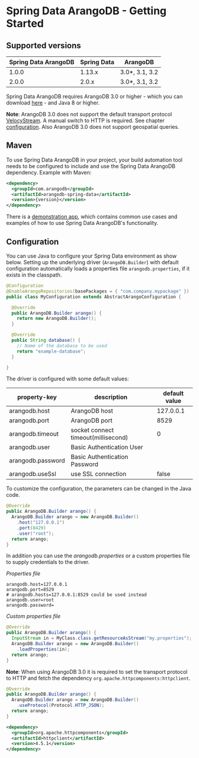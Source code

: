 <!-- don't edit here, its from https://@github.com/arangodb/spring-data.git / docs/Drivers/ -->
# Spring Data ArangoDB - Getting Started

## Supported versions

| Spring Data ArangoDB | Spring Data | ArangoDB       |
|----------------------|-------------|----------------|
| 1.0.0                | 1.13.x      | 3.0*, 3.1, 3.2 |
| 2.0.0                | 2.0.x       | 3.0*, 3.1, 3.2 |

Spring Data ArangoDB requires ArangoDB 3.0 or higher - which you can download [here](https://www.arangodb.com/download/) - and Java 8 or higher.

**Note**: ArangoDB 3.0 does not support the default transport protocol [VelocyStream](https://github.com/arangodb/velocystream). A manual switch to HTTP is required. See chapter [configuration](#configuration). Also ArangoDB 3.0 does not support geospatial queries.

## Maven

To use Spring Data ArangoDB in your project, your build automation tool needs to be configured to include and use the Spring Data ArangoDB dependency. Example with Maven:

``` xml
<dependency>
  <groupId>com.arangodb</groupId>
  <artifactId>arangodb-spring-data</artifactId>
  <version>{version}</version>
</dependency>
```

There is a [demonstration app](https://github.com/arangodb/spring-data-demo), which contains common use cases and examples of how to use Spring Data ArangoDB's functionality.

## Configuration

You can use Java to configure your Spring Data environment as show below. Setting up the underlying driver (`ArangoDB.Builder`) with default configuration automatically loads a properties file `arangodb.properties`, if it exists in the classpath.

``` java
@Configuration
@EnableArangoRepositories(basePackages = { "com.company.mypackage" })
public class MyConfiguration extends AbstractArangoConfiguration {

  @Override
  public ArangoDB.Builder arango() {
    return new ArangoDB.Builder();
  }

  @Override
  public String database() {
    // Name of the database to be used
    return "example-database";
  }

}
```

The driver is configured with some default values:

property-key | description | default value
-------------|-------------|--------------
arangodb.host | ArangoDB host | 127.0.0.1
arangodb.port | ArangoDB port | 8529
arangodb.timeout | socket connect timeout(millisecond) | 0
arangodb.user | Basic Authentication User |
arangodb.password | Basic Authentication Password |
arangodb.useSsl | use SSL connection | false

To customize the configuration, the parameters can be changed in the Java code.

``` java
@Override
public ArangoDB.Builder arango() {
  ArangoDB.Builder arango = new ArangoDB.Builder()
    .host("127.0.0.1")
    .port(8429)
    .user("root");
  return arango;
}
```

In addition you can use the *arangodb.properties* or a custom properties file to supply credentials to the driver.

*Properties file*
```
arangodb.host=127.0.0.1
arangodb.port=8529
# arangodb.hosts=127.0.0.1:8529 could be used instead
arangodb.user=root
arangodb.password=
```

*Custom properties file*
``` java
@Override
public ArangoDB.Builder arango() {
  InputStream in = MyClass.class.getResourceAsStream("my.properties");
  ArangoDB.Builder arango = new ArangoDB.Builder()
    .loadProperties(in);
  return arango;
}
```

**Note**: When using ArangoDB 3.0 it is required to set the transport protocol to HTTP and fetch the dependency `org.apache.httpcomponents:httpclient`.

``` java
@Override
public ArangoDB.Builder arango() {
  ArangoDB.Builder arango = new ArangoDB.Builder()
    .useProtocol(Protocol.HTTP_JSON);
  return arango;
}
```
``` xml
<dependency>
  <groupId>org.apache.httpcomponents</groupId>
  <artifactId>httpclient</artifactId>
  <version>4.5.1</version>
</dependency>
```
